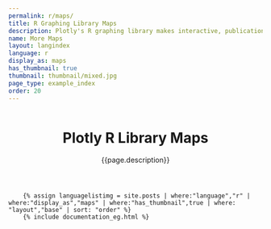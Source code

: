 ```yaml
---
permalink: r/maps/
title: R Graphing Library Maps
description: Plotly's R graphing library makes interactive, publication-quality graphs online. Examples of maps.
name: More Maps
layout: langindex
language: r
display_as: maps
has_thumbnail: true
thumbnail: thumbnail/mixed.jpg
page_type: example_index
order: 20
---
```



<header class="--welcome">
	<div class="--welcome-body">
		<!--div.--wrap-inner-->
		<div class="--title">
			<div class="--category-img"><img src="https://plot.ly/gh-pages/documentation/static/images/r-small.png" alt=""></div>
			<div class="--body">
				<h1>Plotly R Library Maps</h1>
				<p>{{page.description}}</consectetur>
				</p>
			</div>
		</div>
	</div>
</header>

		{% assign languagelistimg = site.posts | where:"language","r" | where:"display_as","maps" | where:"has_thumbnail",true | where: "layout","base" | sort: "order" %}
        {% include documentation_eg.html %}
